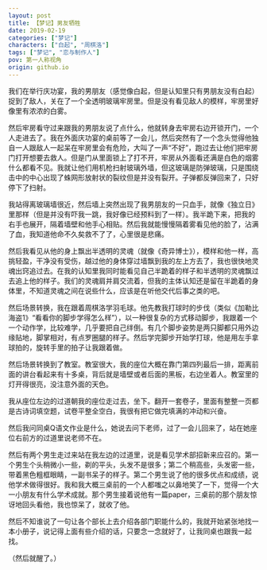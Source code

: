 ```yaml
---
layout: post
title: 【梦记】男友牺牲
date: 2019-02-19
categories: ["梦记"]
characters: ["白起", "周棋洛"]
tags: ["梦记", "恋与制作人"]
pov: 第一人称视角
origin: github.io
---
```


我们在举行庆功宴，我的男朋友（感觉像白起，但是认知里只有男朋友没有白起）捉到了敌人，关在了一个全透明玻璃牢房里。但是没有看见敌人的模样，牢房里好像里有浓浓的白雾。

然后牢房看守过来跟我的男朋友说了点什么，他就转身去牢房右边开锁开门，一个人走进去了。我在外面庆功宴的桌前等了一会儿，然后突然有了一个念头觉得他独自一人跟敌人一起呆在牢房里会有危险，大叫了一声“不好”，跑过去让他们把牢房门打开想要去救人。但是门从里面锁上了打不开，牢房从外面看还满是白色的烟雾什么都看不见。我就让他们用机枪扫射玻璃外墙，但这玻璃是防弹玻璃，只是围绕击中的中心出现了蛛网形放射状的裂纹但是并没有裂开。子弹都反弹回来了，只好停下了扫射。

我站得离玻璃墙很近，然后墙上突然出现了我男朋友的一只血手，就像《独立日》里那样（但是并没有吓我一跳，我好像已经预料到了一样）。我半跪下来，把我的右手也展开，隔着墙壁和他手心相贴。然后我就能慢慢隔着雾看见他的脸了，沾满了血，我知道他命不久矣救不了了，心里很是悲痛。

然后我看见从他的身上飘出半透明的灵魂（就像《奇异博士》），模样和他一样，高挑轻盈，干净没有受伤，越过他的身体穿过墙飘到我的左上方去了，我也很快地灵魂出窍追过去。在我的认知里我同时能看见自己半跪着的样子和半透明的灵魂飘过去追上他的样子。我们的灵魂肩并肩交流着，但我的主体认知还是留在半跪着的身体里，不知道灵魂之间在说些什么，应该是在听他交代后事之类的吧。

然后场景转换，我在跟着周棋洛学羽毛球。他先教我打球时的步伐（类似《加勒比海盗1》“看看你的脚步学得怎么样”），以一种很复杂的方式移动脚步，我跟着一个一个动作学，比较难学，几乎要把自己绊倒。有几个脚步姿势是两只脚都只用外边缘贴地，脚掌相对，有点罗圈腿的样子。然后学完脚步开始学打球，他是用左手拿球拍的，旋转手里的拍子让我跟着做。

然后场景转换到了教室。教室很大，我的座位大概在靠门第四列最后一排，距离前面的讲台看起来有十多桌，背后就是墙壁或者后面的黑板，右边坐着人。教室里的灯开得很亮，没注意外面的天色。

我从座位左边的过道朝我的座位走过去，坐下。翻开一套卷子，里面有整整一页都是古诗词填空题，试卷平整全空白，我很有把它做完填满的冲动和兴奋。

然后我问同桌Q语文作业是什么，她说去问下老师，过了一会儿回来了，站在她座位右前方的过道里说老师不在。

然后有两个男生走过来站在我左边的过道里，说是看见学术部招新来应召的。第一个男生个头稍微小一些，剃的平头，头发不是很多；第二个稍高些，头发密一些，带着黑色粗框眼睛，一副书呆子的样子。第二个男生说了他的很多优点和成绩，说他学术做得很好。我和我大概三桌前的一个人都嗤之以鼻地笑了一下，觉得一个大一小朋友有什么学术成就。那个男生接着说他有一篇paper，三桌前的那个朋友惊讶地回头看他，我也惊呆了，就收了他。

然后不知谁说了一句让各个部长上去介绍各部门职能什么的，我就开始紧张地找一本小册子，说记得上面有些介绍的话，只要念一念就好了，让我同桌也跟我一起找。

（然后就醒了。）
